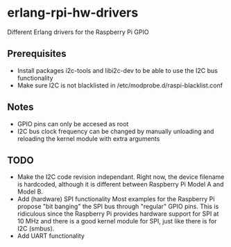 erlang-rpi-hw-drivers
=====================

Different Erlang drivers for the Raspberry Pi GPIO

Prerequisites
---------------------
* Install packages i2c-tools and libi2c-dev to be able to use the I2C bus functionality
* Make sure I2C is not blacklisted in /etc/modprobe.d/raspi-blacklist.conf

Notes
---------------------
* GPIO pins can only be accesed as root
* I2C bus clock frequency can be changed by manually unloading and reloading the kernel module with extra arguments

TODO
---------------------
* Make the I2C code revision independant.
    Right now, the device filename is hardcoded, although it is different between Raspberry Pi Model A and Model B.
* Add (hardware) SPI functionality
    Most examples for the Raspberry Pi propose "bit banging" the SPI bus through "regular" GPIO pins.
    This is ridiculous since the Raspberry Pi provides hardware support for SPI at 10 MHz and there is a good kernel module for SPI, just like there is for I2C (smbus).
* Add UART functionality

